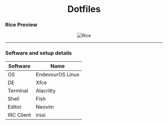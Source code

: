 <h1 align='center'>Dotfiles</h1>

### Rice Preview
<div align="center">
    <img src="assets/rice.png" alt="Rice">
</div>

<hr></hr>

### Software and setup details
| Software   | Name              |
| ---------- | ----------------- |
| OS         | EndevourOS Linux  |
| DE         | Xfce              |
| Terminal   | Alacritty         |
| Shell      | Fish              |
| Editor     | Neovim            |
| IRC Client | irssi             |
